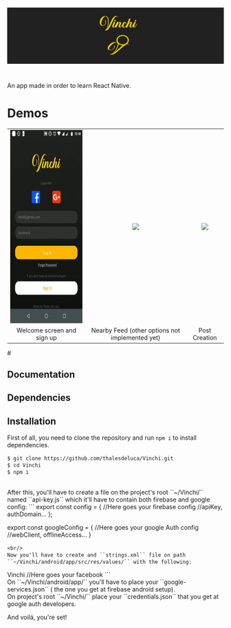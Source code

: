 ![](assets/banner1.png)
#
An app made in order to learn React Native.
# Demos
<table>
   <tr>
     <td align="center">
        <img src="assets/signup.gif" height="450"/>
      </td>
      <td align="center">
        <img src="assets/mainscreen.gif" height="450"/>
      </td>
      <td align="center">
        <img src="assets/createpost.gif" height="450"/>
      </td>
   </tr>
   <tr>
     <td align="center">
        Welcome screen and sign up 
      </td>
      <td align="center">
        Nearby Feed (other options not implemented yet)
      </td>
      <td align="center">
        Post Creation
      </td>
   </tr>
</table>
#

## Documentation

## Dependencies

## Installation
First of all, you need to clone the repository and run ``npm i`` to install dependencies.

```
$ git clone https://github.com/thalesdeluca/Vinchi.git
$ cd Vinchi
$ npm i
```

<br/>
After this, you'll have to create a file on the project's root ``~/Vinchi/`` named ``api-key.js`` which it'll have to contain both firebase and google config:
```
export const config = {
   //Here goes your firebase config
   //apiKey, authDomain...
};

export const googleConfig = {
   //Here goes your google Auth config
   //webClient, offlineAccess...
}
```
<br/>
Now you'll have to create and ``strings.xml`` file on path ``~/Vinchi/android/app/src/res/values/`` with the following:
```
<?xml version="1.0" encoding="utf-8"?>
<resources>
  <string name="app_name">Vinchi</string>
  <string name="facebook_app_id">//Here goes your facebook </string>
</resources>
```

<br/>
On ``~/Vinchi/android/app/`` you'll have to place your ``google-services.json`` ( the one you get at firebase android setup).

<br/>
On project's root ``~/Vinchi/`` place your ``credentials.json`` that you get at google auth developers.
<br/>

And voilá, you're set!



##


